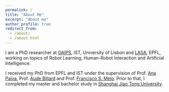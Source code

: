 ```yaml
---
permalink: /
title: "About Me"
excerpt: "About me"
author_profile: true
redirect_from: 
  - /about/
  - /about.html
---
```


I am a PhD researcher at [GAIPS](https://gaips.inesc-id.pt/), IST, University of Lisbon and [LASA](http://lasa.epfl.ch/), EPFL, working on topics of Robot Learning, Human-Robot Interaction and Artificial Intelligence.

I received my PhD from EPFL and IST under the supervision of Prof. [Ana Paiva](https://ana-paiva.com/), Prof. [Aude Billard](http://lasa.epfl.ch/people/member.php?SCIPER=115671) and Prof. [Francisco S. Melo](http://gaips.inesc-id.pt/~fmelo/). Prior to that, I completed my master and bachelor study in [Shanghai Jiao Tong University](https://www.sjtu.edu.cn/).


